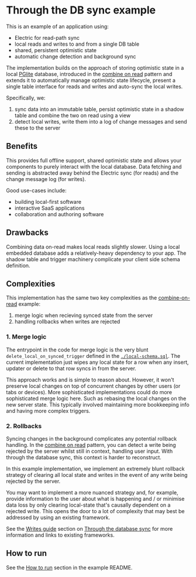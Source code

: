 
# Through the DB sync example

This is an example of an application using:

- Electric for read-path sync
- local reads and writes to and from a single DB table
- shared, persistent optimistic state
- automatic change detection and background sync

The implementation builds on the approach of storing optimistic state in a local [PGlite](https://electric-sql.com/product/pglite) database, introduced in the [combine on read](../../3-combine-on-read) pattern and extends it to automatically manage optimistic state lifecycle, present a single table interface for reads and writes and auto-sync the local writes.

Specifically, we:

1. sync data into an immutable table, persist optimistic state in a shadow table and combine the two on read using a view
4. detect local writes, write them into a log of change messages and send these to the server

## Benefits

This provides full offline support, shared optimistic state and allows your components to purely interact with the local database. Data fetching and sending is abstracted away behind the Electric sync (for reads) and the change message log (for writes).

Good use-cases include:

- building local-first software
- interactive SaaS applications
- collaboration and authoring software

## Drawbacks

Combining data on-read makes local reads slightly slower. Using a local embedded database adds a relatively-heavy dependency to your app. The shadow table and trigger machinery complicate your client side schema definition.

## Complexities

This implementation has the same two key complexities as the [combine-on-read](../3-combine-on-read) example:

1. merge logic when recieving synced state from the server
2. handling rollbacks when writes are rejected

### 1. Merge logic

The entrypoint in the code for merge logic is the very blunt `delete_local_on_synced_trigger` defined in the [`./local-schema.sql`](./local-schema.sql). The current implementation just wipes any local state for a row when any insert, updater or delete to that row syncs in from the server.

This approach works and is simple to reason about. However, it won't preserve local changes on top of concurrent changes by other users (or tabs or devices). More sophisticated implementations could do more sophisticated merge logic here. Such as rebasing the local changes on the new server state. This typically involved maintaining more bookkeeping info and having more complex triggers.

### 2. Rollbacks

Syncing changes in the background complicates any potential rollback handling. In the [combine on read](../../3-combine-on-read) pattern, you can detect a write being rejected by the server whilst still in context, handling user input. With through the database sync, this context is harder to reconstruct.

In this example implementation, we implement an extremely blunt rollback strategy of clearing all local state and writes in the event of any write being rejected by the server.

You may want to implement a more nuanced strategy and, for example, provide information to the user about what is happening and / or minimise data loss by only clearing local-state that's causally dependent on a rejected write. This opens the door to a lot of complexity that may best be addressed by using an existing framework.

See the [Writes guide](https://electric-sql.com/docs/guides/writes) section on [Through the database sync](https://electric-sql.com/docs/guides/writes#through-the-database-sync) for more information and links to existing frameworks.

## How to run

See the [How to run](../../README.md#how-to-run) section in the example README.
